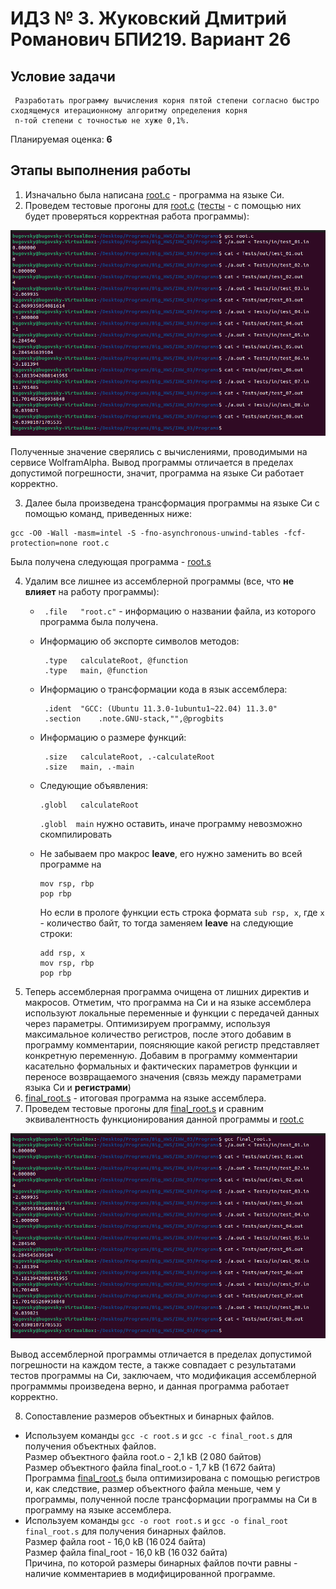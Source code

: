 # ИДЗ № 3. Жуковский Дмитрий Романович БПИ219. Вариант 26 

## Условие задачи
```
 Разработать программу вычисления корня пятой степени согласно быстро сходящемуся итерационному алгоритму определения корня 
 n-той степени с точностью не хуже 0,1%.
```
Планируемая оценка: **6** 

## Этапы выполнения работы

1. Изначально была написана [root.c](https://github.com/bugovsky/CSA_IHW_03/blob/main/Programs/root.c) - программа на языке Си.
2. Проведем тестовые прогоны для [root.c](https://github.com/bugovsky/CSA_IHW_03/blob/main/Programs/root.c) ([тесты](https://github.com/bugovsky/CSA_IHW_03/tree/main/Tests) - с помощью них будет проверяться корректная работа программы):

![](https://github.com/bugovsky/CSA_IHW_03/blob/main/Images/c_tests.png)

Полученные значение сверялись с вычислениями, проводимыми на сервисе WolframAlpha. Вывод программы отличается в пределах допустимой погрешности, значит, программа на языке Си работает корректно.

3. Далее была произведена трансформация программы на языке Си с помощью команд, приведенных ниже: 
```
gcc -O0 -Wall -masm=intel -S -fno-asynchronous-unwind-tables -fcf-protection=none root.c
```

Была получена следующая программа - [root.s](https://github.com/bugovsky/CSA_IHW_03/blob/main/Programs/root.s)

4. Удалим все лишнее из ассемблерной программы (все, что **не влияет** на работу программы):
    - `	.file	"root.c"` -  информацию о названии файла, из которого программа была получена.
    - Информацию об экспорте символов методов:
    
       ```
        .type	calculateRoot, @function
        .type	main, @function
       ```
     - Информацию о трансформации кода в язык ассемблера:
     
       ```
      	.ident	"GCC: (Ubuntu 11.3.0-1ubuntu1~22.04) 11.3.0"
	    .section	.note.GNU-stack,"",@progbits
       ```
     - Информацию о размере функций:
       ```
        .size	calculateRoot, .-calculateRoot
        .size	main, .-main
       ```
     - Следующие объявления:
       ```
       .globl	calculateRoot
       ```
       `.globl	main` нужно оставить, иначе программу невозможно скомпилировать
     - Не забываем про макрос **leave**, его нужно заменить во всей программе на
        ```assembly
        mov rsp, rbp
        pop rbp
        ```
        Но если в прологе функции есть строка формата `sub rsp, x`, где `x` - количество байт, то тогда заменяем **leave** на следующие строки:
        ```assembly
        add rsp, x
        mov rsp, rbp
        pop rbp
        ```
5. Теперь ассемблерная программа очищена от лишних директив и макросов. Отметим, что программа на Си и на языке ассемблера используют локальные переменные и функции с передачей данных через параметры. Оптимизируем программу, используя максимальное количество регистров, после этого добавим в программу комментарии, поясняющие какой регистр представляет конкретную переменную. Добавим в программу комментарии касательно формальных и фактических параметров функции и переносе возвращаемого значения (связь между параметрами языка Си и **регистрами**)
6. [final_root.s](https://github.com/bugovsky/CSA_IHW_03/blob/main/Programs/final_root.s) - итоговая программа на языке ассемблера.
7. Проведем тестовые прогоны для [final_root.s](https://github.com/bugovsky/CSA_IHW_03/blob/main/Programs/final_root.s) и сравним эквивалентность функционирования данной программы и [root.c](https://github.com/bugovsky/CSA_IHW_03/blob/main/Programs/root.c)
    
![](https://github.com/bugovsky/CSA_IHW_03/blob/main/Images/asm_tests.png)  
	
Вывод ассемблерной программы отличается в пределах допустимой погрешности на каждом тесте, а также совпадает с результатами тестов программы на Си, заключаем, что модификация ассемблерной программмы произведена верно, и данная программа работает корректно.  

8. Сопоставление размеров объектных и бинарных файлов.
- Используем команды `gcc -c root.s` и `gcc -c final_root.s` для получения объектных файлов.  
Размер объектного файла root.o - 2,1 kB (2 080 байтов)  
Размер объектного файла final_root.o - 1,7 kB (1 672 байта)  
Программа [final_root.s](https://github.com/bugovsky/CSA_IHW_03/blob/main/Programs/final_root.s) была оптимизирована с помощью регистров и, как следствие, размер объектного файла меньше, чем у программы, полученной после трансформации программы на Си в программу на языке ассемблера.
- Используем команды `gcc -o root root.s` и `gcc -o final_root final_root.s` для получения бинарных файлов.  
Размер файла root - 16,0 kB (16 024 байта)  
Размер файла final_root - 16,0 kB (16 032 байта)  
Причина, по которой размеры бинарных файлов почти равны - наличие комментариев в модифицированной программе.
